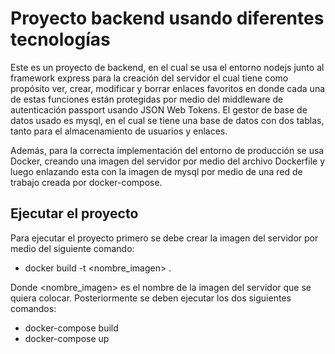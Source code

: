 # Proyecto backend usando diferentes tecnologías
Este es un proyecto de backend, en el cual se usa el entorno nodejs junto al framework express para la creación del servidor el cual tiene como propósito ver, crear, modificar y borrar enlaces favoritos en donde cada una de estas funciones están protegidas por medio del middleware de autenticación passport usando JSON Web Tokens.
El gestor de base de datos usado es mysql, en el cual se tiene una base de datos con dos tablas, tanto para el almacenamiento de usuarios y enlaces.

Además, para la correcta implementación del entorno de producción se usa Docker, creando una imagen del servidor por medio del archivo Dockerfile y luego enlazando esta con la imagen de mysql por medio de una red de trabajo creada por docker-compose.

## Ejecutar el proyecto
Para ejecutar el proyecto primero se debe crear la imagen del servidor por medio del siguiente comando:
- docker build -t <nombre_imagen> .

Donde <nombre_imagen> es el nombre de la imagen del servidor que se quiera colocar.
Posteriormente se deben ejecutar los dos siguientes comandos:
- docker-compose build
- docker-compose up
